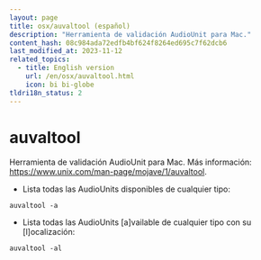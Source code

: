 ```yaml
---
layout: page
title: osx/auvaltool (español)
description: "Herramienta de validación AudioUnit para Mac."
content_hash: 08c984ada72edfb4bf624f8264ed695c7f62dcb6
last_modified_at: 2023-11-12
related_topics:
  - title: English version
    url: /en/osx/auvaltool.html
    icon: bi bi-globe
tldri18n_status: 2
---
```

# auvaltool

Herramienta de validación AudioUnit para Mac.
Más información: <https://www.unix.com/man-page/mojave/1/auvaltool>.

- Lista todas las AudioUnits disponibles de cualquier tipo:

`auvaltool -a`

- Lista todas las AudioUnits [a]vailable de cualquier tipo con su [l]ocalización:

`auvaltool -al`

